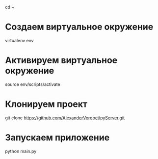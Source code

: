 cd ~
# Создаем виртуальное окружение
virtualenv env
# Активируем виртуальное окружение
source env/scripts/activate
# Клонируем проект
git clone https://github.com/AlexanderVorobei/pyServer.git
# Запускаем приложение
python main.py

